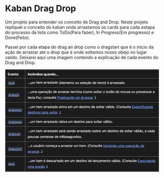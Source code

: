 # Kaban Drag Drop 
<p>Um projeto para entender os conceito de Drag and Drop. Neste projeto repliquei o conceito do kaban onde arrastamos os cards para cada estapa do processo da lista como ToDo(Para fazer), In Progress(Em progresso) e Done(Feito).</p>
<p>Passei por cada etapa do drag an drop como o dragstart que é o inicio da ação de arrastar ate o drop que é onde soltamos nosso obejo no lugar valido. Deixarei aqui uma imagem contendo a explicação de cada evento do Drag and Drop.</p>

<img src='./image/drag-drop.png'></img>